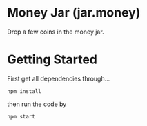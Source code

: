 # Money Jar (jar.money)
Drop a few coins in the money jar.

# Getting Started
First get all dependencies through...
```
npm install
```

then run the code by
```
npm start
```

